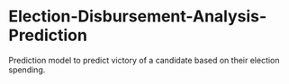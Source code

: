 # Election-Disbursement-Analysis-Prediction
Prediction model to predict victory of a candidate based on their election spending.
